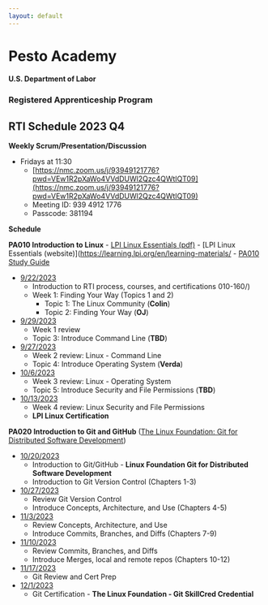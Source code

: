 ```yaml
---
layout: default
---
```

# Pesto Academy 

#### U.S. Department of Labor
### Registered Apprenticeship Program
## RTI Schedule 2023 Q4 

**Weekly Scrum/Presentation/Discussion**
- Fridays at 11:30
    - [https://nmc.zoom.us/j/93949121776?pwd=VEw1R2pXaWo4VVdDUWl2Qzc4QWtIQT09](https://nmc.zoom.us/j/93949121776?pwd=VEw1R2pXaWo4VVdDUWl2Qzc4QWtIQT09)
    - Meeting ID: 939 4912 1776 
    - Passcode: 381194 


**Schedule**

**PA010 Introduction to Linux** 
    - [LPI Linux Essentials (pdf)](PA010_Linux/LPI-Learning-Material-010-160-en.pdf)
    - [LPI Linux Essentials (website)](https://learning.lpi.org/en/learning-materials/
    - [PA010 Study Guide](PA010_Linux/study_guide/index.md)

- [9/22/2023]()
    - Introduction to RTI process, courses, and certifications
    010-160/)
    - Week 1: Finding Your Way (Topics 1 and 2)
        - Topic 1: The Linux Community (**Colin**)
        - Topic 2: Finding Your Way (**OJ**)
- [9/29/2023]()
    - Week 1 review
    - Topic 3: Introduce Command Line (**TBD**)
- [9/27/2023]()
    - Week 2 review: Linux - Command Line
    - Topic 4: Introduce Operating System (**Verda**)
- [10/6/2023]()
    - Week 3 review: Linux - Operating System
    - Topic 5: Introduce Security and File Permissions (**TBD**)
- [10/13/2023]()
    - Week 4 review: Linux Security and File Permissions
    - **LPI Linux Certification**

**PA020 Introduction to Git and GitHub** ([The Linux Foundation: Git for Distributed Software Development](https://training.linuxfoundation.org/training/git-for-distributed-software-development-lfd109x/))

- [10/20/2023]()
    - Introduction to Git/GitHub - **Linux Foundation Git for Distributed Software Development**
    - Introduction to Git Version Control (Chapters 1-3)
- [10/27/2023]()
    - Review Git Version Control
    - Introduce Concepts, Architecture, and Use (Chapters 4-5)
- [11/3/2023]()
    - Review Concepts, Architecture, and Use
    - Introduce Commits, Branches, and Diffs (Chapters 7-9)
- [11/10/2023]()
    - Review Commits, Branches, and Diffs
    - Introduce Merges, local and remote repos (Chapters 10-12)
- [11/17/2023]()
    - Git Review and Cert Prep
- [12/1/2023]()
    - Git Certification - **The Linux Foundation - Git SkillCred Credential**




